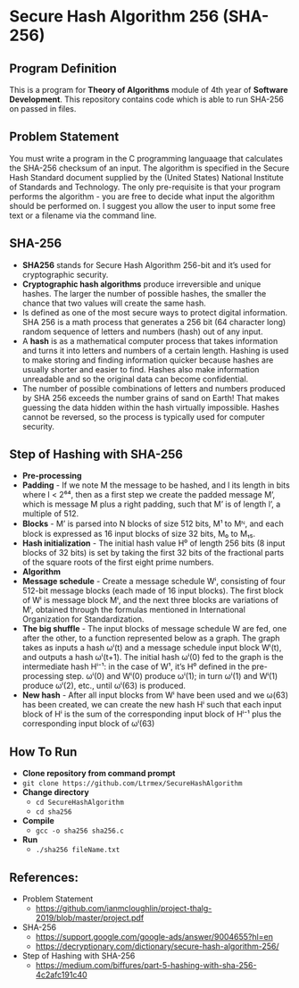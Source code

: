 # Secure Hash Algorithm 256 (SHA-256)

## Program Definition
This is a program for **Theory of Algorithms** module of 4th year of **Software Development**. This repository contains code which is able to run SHA-256 on passed in files.

## Problem Statement
You must write a program in the C programming languaage that calculates the SHA-256 checksum of an input. The algorithm is specified in the Secure Hash Standard document supplied by the (United States) National Institute of Standards and Technology. The only pre-requisite is that your program performs the algorithm - you are free to decide what input the algorithm should be performed on. I suggest you allow the user to input some free text or a filename via the command line.

## SHA-256
* **SHA256** stands for Secure Hash Algorithm 256-bit and it’s used for cryptographic security.
* **Cryptographic hash algorithms** produce irreversible and unique hashes. The larger the number of possible hashes, the smaller the chance that two values will create the same hash. 
* Is defined as one of the most secure ways to protect digital information. SHA 256 is a math process that generates a 256 bit (64 character long) random sequence of letters and numbers (hash) out of any input.
* A **hash** is as a mathematical computer process that takes information and turns it into letters and numbers of a certain length. Hashing is used to make storing and finding information quicker because hashes are usually shorter and easier to find. Hashes also make information unreadable and so the original data can become confidential.
* The number of possible combinations of letters and numbers produced by SHA 256 exceeds the number grains of sand on Earth! That makes guessing the data hidden within the hash virtually impossible. Hashes cannot be reversed, so the process is typically used for computer security.

## Step of Hashing with SHA-256
* **Pre-processing**
 * **Padding** - If we note M the message to be hashed, and l its length in bits where l < 2⁶⁴, then as a first step we create the padded message M’, which is message M plus a right padding, such that M’ is of length l’, a multiple of 512.
 * **Blocks** - M’ is parsed into N blocks of size 512 bits, M¹ to Mᴺ, and each block is expressed as 16 input blocks of size 32 bits, M₀ to M₁₅.
 * **Hash initialization** - The initial hash value H⁰ of length 256 bits (8 input blocks of 32 bits) is set by taking the first 32 bits of the fractional parts of the square roots of the first eight prime numbers.
* **Algorithm**
 * **Message schedule** - Create a message schedule Wⁱ, consisting of four 512-bit message blocks (each made of 16 input blocks). The first block of Wⁱ is message block Mⁱ, and the next three blocks are variations of Mⁱ, obtained through the formulas mentioned in International Organization for Standardization.
 * **The big shuffle** - The input blocks of message schedule W are fed, one after the other, to a function represented below as a graph. The graph takes as inputs a hash ωⁱ(t) and a message schedule input block Wⁱ(t), and outputs a hash ωⁱ(t+1). The initial hash ωⁱ(0) fed to the graph is the intermediate hash Hⁱ⁻¹: in the case of W¹, it’s H⁰ defined in the pre-processing step. ωⁱ(0) and Wⁱ(0) produce ωⁱ(1); in turn ωⁱ(1) and Wⁱ(1) produce ωⁱ(2), etc., until ωⁱ(63) is produced.
 * **New hash** - After all input blocks from Wⁱ have been used and we ω(63) has been created, we can create the new hash Hⁱ such that each input block of Hⁱ is the sum of the corresponding input block of Hⁱ⁻¹ plus the corresponding input block of ωⁱ(63)
 
## How To Run
* **Clone repository from command prompt**
 * `git clone https://github.com/Ltrmex/SecureHashAlgorithm`
* **Change directory**
  * `cd SecureHashAlgorithm`
  * `cd sha256`
* **Compile**
  * `gcc -o sha256 sha256.c`
* **Run**
  * `./sha256 fileName.txt`

## References:
* Problem Statement
  * https://github.com/ianmcloughlin/project-thalg-2019/blob/master/project.pdf
* SHA-256
  * https://support.google.com/google-ads/answer/9004655?hl=en
  * https://decryptionary.com/dictionary/secure-hash-algorithm-256/
* Step of Hashing with SHA-256
  * https://medium.com/biffures/part-5-hashing-with-sha-256-4c2afc191c40

